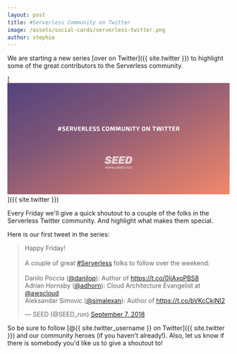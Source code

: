 ```yaml
---
layout: post
title: #Serverless Community on Twitter
image: /assets/social-cards/serverless-twitter.png
author: stephie
---
```


We are starting a new series [over on Twitter]({{ site.twitter }}) to highlight some of the great contributors to the Serverless community.

[![Serverless community on Twitter](/assets/blog/serverless-community-on-twitter/serverless-twitter.png)]({{ site.twitter }})

Every Friday we'll give a quick shoutout to a couple of the folks in the Serverless Twitter community. And highlight what makes them special.

Here is our first tweet in the series:

<blockquote class="twitter-tweet" data-lang="en">
  <p lang="en" dir="ltr">
    Happy Friday!
    <br>
    <br>A couple of great <a href="https://twitter.com/hashtag/Serverless?src=hash&amp;ref_src=twsrc%5Etfw">#Serverless</a> folks to follow over the weekend:
    <br>
    <br>Danilo Poccia (<a href="https://twitter.com/danilop?ref_src=twsrc%5Etfw">@danilop</a>): Author of <a href="https://t.co/0IjAxoPBS8">https://t.co/0IjAxoPBS8</a>
    <br>Adrian Hornsby (<a href="https://twitter.com/adhorn?ref_src=twsrc%5Etfw">@adhorn</a>): Cloud Architecture Evangelist at <a href="https://twitter.com/awscloud?ref_src=twsrc%5Etfw">@awscloud</a>
    <br>Aleksandar Simovic (<a href="https://twitter.com/simalexan?ref_src=twsrc%5Etfw">@simalexan</a>): Author of <a href="https://t.co/bVKcCkjNI2">https://t.co/bVKcCkjNI2</a>
  </p>
  &mdash; SEED (@SEED_run) <a href="https://twitter.com/SEED_run/status/1037972994474369024?ref_src=twsrc%5Etfw">September 7, 2018</a>
</blockquote>
<script async src="https://platform.twitter.com/widgets.js" charset="utf-8"></script>

So be sure to follow [@{{ site.twitter_username }} on Twitter]({{ site.twitter }}) and our community heroes (if you haven't already!). Also, let us know if there is somebody you'd like us to give a shoutout to!
